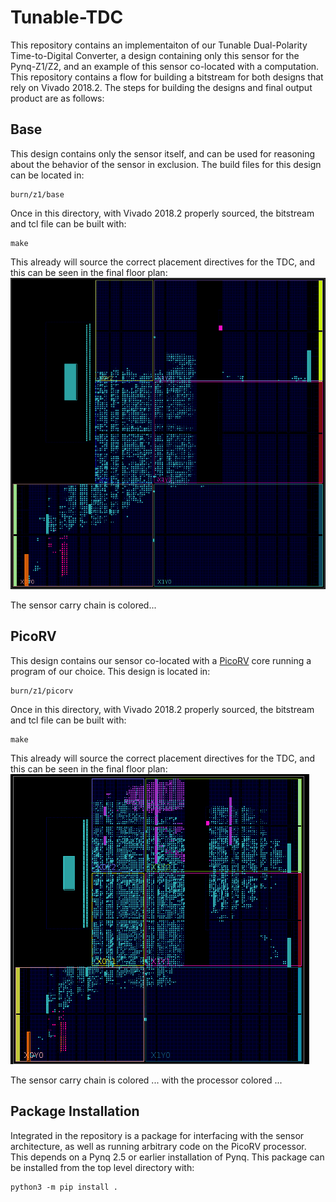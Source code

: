 # Tunable-TDC

This repository contains an implementaiton of our Tunable Dual-Polarity Time-to-Digital Converter, a design containing only this sensor for the Pynq-Z1/Z2, and an example of this sensor co-located with a computation. This repository contains a flow for building a bitstream for both designs that rely on Vivado 2018.2. The steps for building the designs and final output product are as follows:

## Base
This design contains only the sensor itself, and can be used for reasoning about the behavior of the sensor in exclusion. The build files for this design can be located in:
```
burn/z1/base
```
Once in this directory, with Vivado 2018.2 properly sourced, the bitstream and tcl file can be built with:
```
make
```
This already will source the correct placement directives for the TDC, and this can be seen in the final floor plan:
![Base Floorplan](imgs/base_floorplan.png)

The sensor carry chain is colored...

## PicoRV
This design contains our sensor co-located with a [PicoRV](https://github.com/YosysHQ/picorv32) core running a program of our choice. This design is located in:
```
burn/z1/picorv
```
Once in this directory, with Vivado 2018.2 properly sourced, the bitstream and tcl file can be built with:
```
make
```
This already will source the correct placement directives for the TDC, and this can be seen in the final floor plan:
![PicoRV Floorplan](imgs/picorv_floorplan.png)

The sensor carry chain is colored ... with the processor colored ...

## Package Installation
Integrated in the repository is a package for interfacing with the sensor architecture, as well as running arbitrary code on the PicoRV processor. This depends on a Pynq 2.5 or earlier installation of Pynq. This package can be installed from the top level directory with:
```
python3 -m pip install .
```
